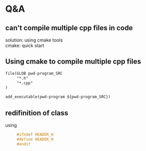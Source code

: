 # Q&A

## can't compile multiple cpp files in code

solution: using cmake tools  
cmake: quick start  

## Using cmake to compile multiple cpp files

```txt
file(GLOB pwd-program_SRC
     "*.h"
     "*.cpp"
)

add_executable(pwd-program ${pwd-program_SRC})
```

## redifinition of class

using  

```c++
     #ifndef HEADER_H
     #define HEADER_H
     #endif
```
